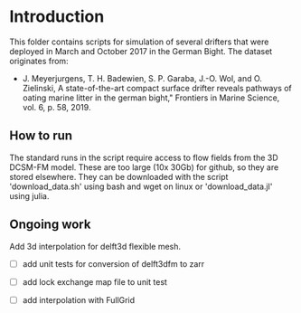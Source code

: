 
# Introduction

This folder contains scripts for simulation of several drifters that were deployed in March and October 2017 in the German Bight. The dataset originates from:

- J. Meyerjurgens, T. H. Badewien, S. P. Garaba, J.-O. Wol, and O. Zielinski, A state-of-the-art compact surface drifter reveals pathways of oating marine litter in the german bight," Frontiers in
Marine Science, vol. 6, p. 58, 2019.

## How to run

The standard runs in the script require access to flow fields from the 3D DCSM-FM model. These are too large (10x 30Gb) for github, so they are stored elsewhere. They can be downloaded with the 
script 'download_data.sh' using bash and wget on linux or 'download_data.jl' using julia.

## Ongoing work

Add 3d interpolation for delft3d flexible mesh.
- [ ] add unit tests for conversion of delft3dfm to zarr
- [ ] add lock exchange map file to unit test
- [ ] add interpolation with FullGrid

